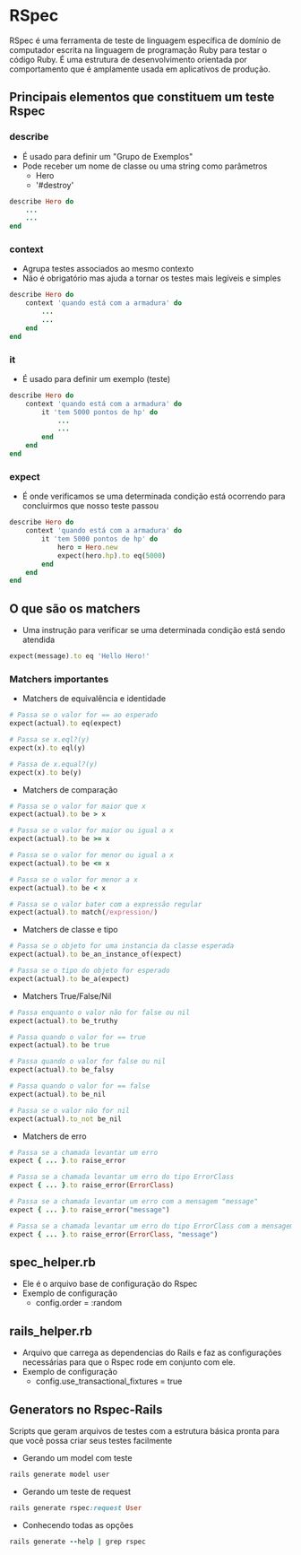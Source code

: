 # RSpec

RSpec é uma ferramenta de teste de linguagem específica de domínio de computador escrita na linguagem de programação Ruby para testar o código Ruby. É uma estrutura de desenvolvimento orientada por comportamento que é amplamente usada em aplicativos de produção.

## Principais elementos que constituem um teste Rspec

### describe

- É usado para definir um "Grupo de Exemplos"
- Pode receber um nome de classe ou uma string como parâmetros
  - Hero
  - '#destroy'

```ruby
describe Hero do
    ...
    ...
end
```

### context

- Agrupa testes associados ao mesmo contexto
- Não é obrigatório mas ajuda a tornar os testes mais legíveis e simples

```ruby
describe Hero do
    context 'quando está com a armadura' do
        ...
        ...
    end
end
```

### it

- É usado para definir um exemplo (teste)

```ruby
describe Hero do
    context 'quando está com a armadura' do
        it 'tem 5000 pontos de hp' do
            ...
            ...
        end
    end
end
```

### expect

- É onde verificamos se uma determinada condição está ocorrendo para concluirmos que nosso teste passou

```ruby
describe Hero do
    context 'quando está com a armadura' do
        it 'tem 5000 pontos de hp' do
            hero = Hero.new
            expect(hero.hp).to eq(5000)
        end
    end
end
```

## O que são os matchers

- Uma instrução para verificar se uma determinada condição está sendo atendida

```ruby
expect(message).to eq 'Hello Hero!'
```

### Matchers importantes

- Matchers de equivalência e identidade

```ruby
# Passa se o valor for == ao esperado
expect(actual).to eq(expect)

# Passa se x.eql?(y)
expect(x).to eql(y)

# Passa de x.equal?(y)
expect(x).to be(y)
```

- Matchers de comparação

```ruby
# Passa se o valor for maior que x
expect(actual).to be > x

# Passa se o valor for maior ou igual a x
expect(actual).to be >= x

# Passa se o valor for menor ou igual a x
expect(actual).to be <= x

# Passa se o valor for menor a x
expect(actual).to be < x

# Passa se o valor bater com a expressão regular
expect(actual).to match(/expression/)
```

- Matchers de classe e tipo

```ruby
# Passa se o objeto for uma instancia da classe esperada
expect(actual).to be_an_instance_of(expect)

# Passa se o tipo do objeto for esperado
expect(actual).to be_a(expect)
```

- Matchers True/False/Nil

```ruby
# Passa enquanto o valor não for false ou nil
expect(actual).to be_truthy

# Passa quando o valor for == true
expect(actual).to be true

# Passa quando o valor for false ou nil
expect(actual).to be_falsy

# Passa quando o valor for == false
expect(actual).to be_nil

# Passa se o valor não for nil
expect(actual).to_not be_nil
```

- Matchers de erro

```ruby
# Passa se a chamada levantar um erro
expect { ... }.to raise_error

# Passa se a chamada levantar um erro do tipo ErrorClass
expect { ... }.to raise_error(ErrorClass)

# Passa se a chamada levantar um erro com a mensagem "message"
expect { ... }.to raise_error("message")

# Passa se a chamada levantar um erro do tipo ErrorClass com a mensagem "message"
expect { ... }.to raise_error(ErrorClass, "message")
```

## spec_helper.rb

- Ele é o arquivo base de configuração do Rspec
- Exemplo de configuração
  - config.order = :random

## rails_helper.rb

- Arquivo que carrega as dependencias do Rails e faz as configurações necessárias para que o Rspec rode em conjunto com ele.
- Exemplo de configuração
  - config.use_transactional_fixtures = true

## Generators no Rspec-Rails

Scripts que geram arquivos de testes com a estrutura básica pronta para que você possa criar seus testes facilmente

- Gerando um model com teste

```ruby
rails generate model user
```

- Gerando um teste de request

```ruby
rails generate rspec:request User
```

- Conhecendo todas as opções

```ruby
rails generate --help | grep rspec
```
